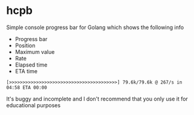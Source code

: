 # hcpb

Simple console progress bar for Golang which shows the following info
- Progress bar
- Position
- Maximum value
- Rate
- Elapsed time
- ETA time

```
[>>>>>>>>>>>>>>>>>>>>>>>>>>>>>>>>>>>>>>>>] 79.6k/79.6k @ 267/s in 04:58 ETA 00:00
```

It's buggy and incomplete and I don't recommend that you only use it for educational purposes 